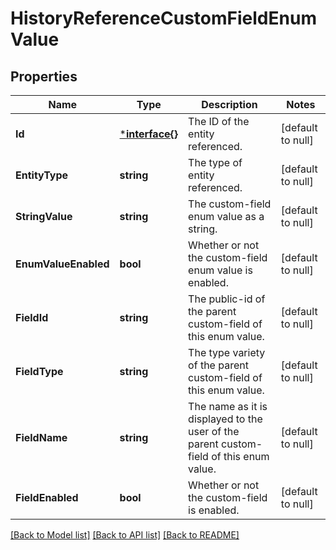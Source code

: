 # HistoryReferenceCustomFieldEnumValue

## Properties
Name | Type | Description | Notes
------------ | ------------- | ------------- | -------------
**Id** | [***interface{}**](interface{}.md) | The ID of the entity referenced. | [default to null]
**EntityType** | **string** | The type of entity referenced. | [default to null]
**StringValue** | **string** | The custom-field enum value as a string. | [default to null]
**EnumValueEnabled** | **bool** | Whether or not the custom-field enum value is enabled. | [default to null]
**FieldId** | **string** | The public-id of the parent custom-field of this enum value. | [default to null]
**FieldType** | **string** | The type variety of the parent custom-field of this enum value. | [default to null]
**FieldName** | **string** | The name as it is displayed to the user of the parent custom-field of this enum value. | [default to null]
**FieldEnabled** | **bool** | Whether or not the custom-field is enabled. | [default to null]

[[Back to Model list]](../README.md#documentation-for-models) [[Back to API list]](../README.md#documentation-for-api-endpoints) [[Back to README]](../README.md)

